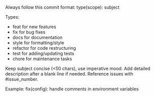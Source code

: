 Always follow this commit format:
type(scope): subject

Types:

- feat for new features
- fix for bug fixes
- docs for documentation
- style for formatting/style
- refactor for code restructuring
- test for adding/updating tests
- chore for maintenance tasks

Keep subject concise (<50 chars), use imperative mood.
Add detailed description after a blank line if needed.
Reference issues with #issue_number.

Example: fix(config): handle comments in environment variables
